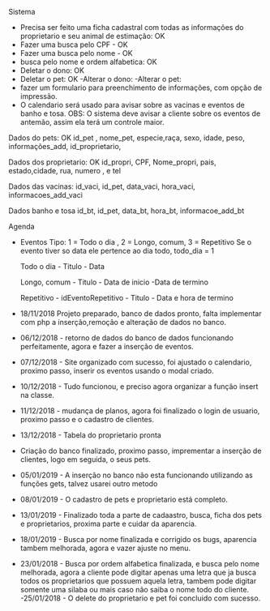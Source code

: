 Sistema
 - Precisa ser feito uma ficha cadastral com todas as informações do proprietario e seu animal de estimação: OK
 - Fazer uma busca pelo CPF - OK
- Fazer uma busca pelo nome - OK
 - busca pelo nome e ordem alfabetica: OK
 - Deletar o dono: OK
 - Deletar o pet: OK
 -Alterar o dono:
 -Alterar o pet:
 - fazer um formulario para preenchimento de informações, com opção de impressão.
 - O calendario será usado para avisar sobre as vacinas e eventos de banho e tosa.
 	OBS: O sistema deve avisar a cliente sobre os eventos de antemão, assim ela terá um controle maior.


Dados do pets: OK
	id_pet , nome_pet, especie,raça, sexo, idade, peso, informações_add, id_proprietario,

Dados dos proprietario: OK
	id_propri, CPF, Nome_propri, pais, estado,cidade, rua, numero , e tel

Dados das vacinas:
	id_vaci, id_pet, data_vaci, hora_vaci, informacoes_add_vaci

Dados banho e tosa
	id_bt, id_pet, data_bt, hora_bt, informacoe_add_bt

Agenda
- Eventos
	Tipo: 1 = Todo o dia , 2 = Longo, comum, 3 = Repetitivo
	Se o evento tiver so data ele pertence ao dia todo, todo_dia = 1

	Todo o dia
		- Titulo
		- Data

	Longo, comum
		- Titulo
		- Data de inicio
		-Data de termino

	Repetitivo
		- idEventoRepetitivo
		- Titulo
		- Data e hora de termino


- 18/11/2018 Projeto preparado, banco de dados pronto, falta implementar com php a inserção,remoção e alteração de dados no banco.
- 06/12/2018 - retorno de dados do banco de dados funcionando perfeitamente, agora e fazer a inserção de eventos.
- 07/12/2018 - Site organizado com sucesso, foi ajustado o calendario, proximo passo, inserir os eventos usando o modal criado.
- 10/12/2018 - Tudo funcionou, e preciso agora organizar a função insert na classe.
- 11/12/2018 - mudança de planos, agora foi finalizado o login de usuario, proximo passo e o cadastro de clientes.
- 13/12/2018 - Tabela do proprietario pronta
- Criação do banco finalizado, proximo passo, imprementar a inserção de clientes, logo em seguida, o seus pets.
- 05/01/2019 - A inserção no banco não esta funcionando utilizando as funções gets, talvez usarei outro metodo
- 08/01/2019 - O cadastro de pets e proprietario está completo.
- 13/01/2019 - Finalizado toda a parte de cadaastro, busca, ficha dos pets e proprietarios, proxima parte e cuidar da aparencia.
- 18/01/2019 - Busca por nome finalizada e corrigido os bugs, aparencia tambem melhorada, agora e vazer ajuste no menu.
- 23/01/2018 - Busca por ordem alfabetica finalizada, e busca pelo nome melhorada, agora a cliente pode digitar apenas uma letra que ja busca todos os proprietarios que possuem aquela letra, tambem pode digitar somente uma silaba ou mais caso não saiba o nome todo do cliente.
-25/01/2018 - O delete do proprietario e pet foi concluido com sucesso.